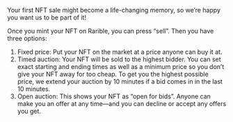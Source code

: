 Your first NFT sale might become a life-changing memory, so we’re happy you want us to be part of it!

Once you mint your NFT on Rarible, you can press “sell”. Then you have three options:

1. Fixed price: Put your NFT on the market at a price anyone can buy it at.
2. Timed auction: Your NFT will be sold to the highest bidder. You can set exact starting and ending times as well as a minimum price so you don’t give your NFT away for too cheap. To get you the highest possible price, we extend your auction by 10 minutes if a bid comes in in the last 10 minutes.
3. Open auction: This shows your NFT as “open for bids”. Anyone can make you an offer at any time—and you can decline or accept any offers you get.
